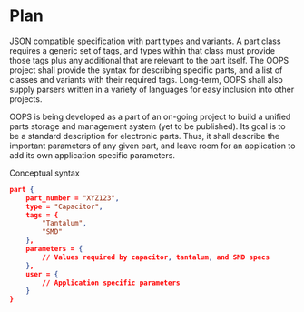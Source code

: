 # Plan

JSON compatible specification with part types and variants. A part class requires a generic set of
tags, and types within that class must provide those tags plus any additional that are relevant
to the part itself. The OOPS project shall provide the syntax for describing specific parts, and a 
list of classes and variants with their required tags. Long-term, OOPS shall also supply parsers
written in a variety of languages for easy inclusion into other projects.

OOPS is being developed as a part of an on-going project to build a unified parts storage and 
management system (yet to be published). Its goal is to be a standard description for electronic
parts. Thus, it shall describe the important parameters of any given part, and leave room for an
application to add its own application specific parameters.


Conceptual syntax

```json
part {
    part_number = "XYZ123",
    type = "Capacitor",
    tags = {
        "Tantalum",
        "SMD"
    },
    parameters = {
        // Values required by capacitor, tantalum, and SMD specs
    },
    user = {
        // Application specific parameters
    }
}
```